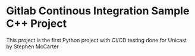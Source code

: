 # Gitlab Continous Integration Sample C++ Project

This project is the first Python project with CI/CD testing done for Unicast by Stephen McCarter

